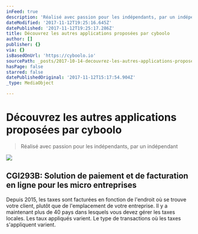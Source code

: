 ```yaml
---
inFeed: true
description: 'Réalisé avec passion pour les indépendants, par un indépendant'
dateModified: '2017-11-12T19:25:16.645Z'
datePublished: '2017-11-12T19:25:17.286Z'
title: Découvrez les autres applications proposées par cyboolo
author: []
publisher: {}
via: {}
isBasedOnUrl: 'https://cyboolo.io'
sourcePath: _posts/2017-10-14-decouvrez-les-autres-applications-proposees-par-cyboolo.md
hasPage: false
starred: false
datePublishedOriginal: '2017-11-12T15:17:54.904Z'
_type: MediaObject

---
```

# Découvrez les autres applications proposées par cyboolo

> Réalisé avec passion pour les indépendants, par un indépendant

<article style=""><img src="https://the-grid-user-content.s3-us-west-2.amazonaws.com/4da69b6f-5dbc-4daa-a283-007c2731c5d3.jpg" /><h1>CGI293B: Solution de paiement et de facturation en ligne pour les micro entreprises</h1><p>Depuis 2015, les taxes sont facturées en fonction de l'endroit où se trouve votre client, plutôt que de l'emplacement de votre entreprise. Il y a maintenant plus de 40 pays dans lesquels vous devez gérer les taxes locales. Les taux appliqués varient. Le type de transactions où les taxes s'appliquent varient.</p></article>